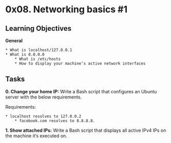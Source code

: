 # 0x08. Networking basics #1

## Learning Objectives
**General**

	* What is localhost/127.0.0.1
	* What is 0.0.0.0
    	* What is /etc/hosts
    	* How to display your machine’s active network interfaces

## Tasks
**0. Change your home IP:**
Write a Bash script that configures an Ubuntu server with the below requirements.

Requirements:

	* localhost resolves to 127.0.0.2
    	* facebook.com resolves to 8.8.8.8.

**1. Show attached IPs:**
Write a Bash script that displays all active IPv4 IPs on the machine it’s executed on.
